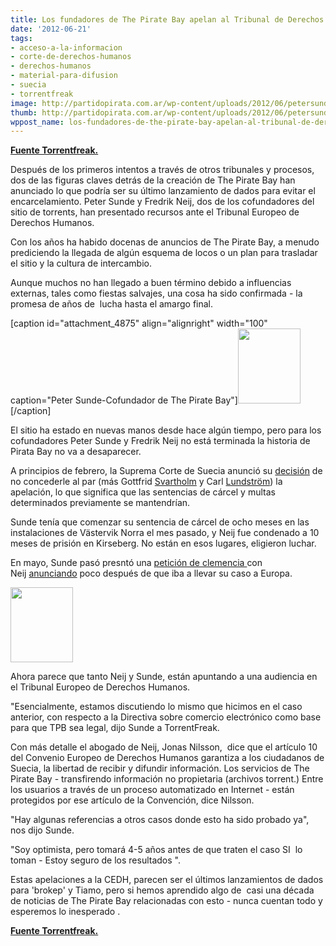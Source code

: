 ```yaml
---
title: Los fundadores de The Pirate Bay apelan al Tribunal de Derechos Humanos
date: '2012-06-21'
tags:
- acceso-a-la-informacion
- corte-de-derechos-humanos
- derechos-humanos
- material-para-difusion
- suecia
- torrentfreak
image: http://partidopirata.com.ar/wp-content/uploads/2012/06/petersunde1.jpg
thumb: http://partidopirata.com.ar/wp-content/uploads/2012/06/petersunde1-100x115.jpg
wppost_name: los-fundadores-de-the-pirate-bay-apelan-al-tribunal-de-derechos-humanos
---
```


<strong><a href="https://torrentfreak.com/pirate-bay-founders-file-appeals-with-human-rights-court-120621/" target="_blank">Fuente Torrentfreak.</a></strong>

Después de los primeros intentos a través de otros tribunales y procesos, dos de las figuras claves detrás de la creación de The Pirate Bay han anunciado lo que podría ser su último lanzamiento de dados para evitar el encarcelamiento. Peter Sunde y Fredrik Neij, dos de los cofundadores del sitio de torrents, han presentado recursos ante el Tribunal Europeo de Derechos Humanos.

Con los años ha habido docenas de anuncios de The Pirate Bay, a menudo prediciendo la llegada de algún esquema de locos o un plan para trasladar el sitio y la cultura de intercambio.

Aunque muchos no han llegado a buen término debido a influencias externas, tales como fiestas salvajes, una cosa ha sido confirmada - la promesa de años de  lucha hasta el amargo final.

[caption id="attachment_4875" align="alignright" width="100" caption="Peter Sunde-Cofundador de The Pirate Bay"]<a href="http://partidopirata.com.ar/wp-content/uploads/2012/06/petersunde1.jpg"><img class="size-full wp-image-4875" title="petersunde1" src="http://partidopirata.com.ar/wp-content/uploads/2012/06/petersunde1.jpg" alt="" width="100" height="120" /></a>[/caption]

El sitio ha estado en nuevas manos desde hace algún tiempo, pero para los  cofundadores Peter Sunde y Fredrik Neij no está terminada la historia de  Pirata Bay no va a desaparecer.

A principios de febrero, la Suprema Corte de Suecia anunció su <a href="http://torrentfreak.com/pirate-bay-founders-prison-sentences-final-supreme-court-appeal-rejected-120201/">decisión</a> de no concederle al par (más Gottfrid <a href="http://torrentfreak.com/pirate-bay-damages-rise-60-police-ready-hunt-for-missing-founder-120329/">Svartholm</a> y Carl <a href="http://torrentfreak.com/pirate-bay-fin-will-serve-sentence-electronically-tagged-120319/">Lundström</a>) la apelación, lo que significa que las sentencias de cárcel y multas determinados previamente se mantendrían.

Sunde tenía que comenzar su sentencia de cárcel de ocho meses en las instalaciones de Västervik Norra el mes pasado, y Neij fue condenado a 10 meses de prisión en Kirseberg. No están en esos lugares, eligieron luchar.

En mayo, Sunde pasó presntó una <a href="http://torrentfreak.com/pirate-bay-founder-peter-sunde-requests-pardon-120511/">petición de clemencia </a> con Neij <a href="http://torrentfreak.com/pirate-bay-founder-takes-case-to-european-court-120514/">anunciando</a> poco después de que iba a llevar su caso a Europa.

<a href="http://partidopirata.com.ar/wp-content/uploads/2012/06/tiamo1.jpg"><img class="alignright size-full wp-image-4876" title="tiamo1" src="http://partidopirata.com.ar/wp-content/uploads/2012/06/tiamo1.jpg" alt="" width="100" height="120" /></a>

Ahora parece que tanto Neij y Sunde, están apuntando a una audiencia en el Tribunal Europeo de Derechos Humanos.

"Esencialmente, estamos discutiendo lo mismo que hicimos en el caso anterior, con respecto a la Directiva sobre comercio electrónico como base para que TPB sea legal, dijo Sunde a TorrentFreak.

Con más detalle el abogado de Neij, Jonas Nilsson,  dice que el artículo 10 del Convenio Europeo de Derechos Humanos garantiza a los ciudadanos de Suecia, la libertad de recibir y difundir información. Los servicios de The Pirate Bay - transfirendo información no propietaria (archivos torrent.) Entre los usuarios a través de un proceso automatizado en Internet - están protegidos por ese artículo de la Convención, dice Nilsson.

"Hay algunas referencias a otros casos donde esto ha sido probado ya", nos dijo Sunde.

"Soy optimista, pero tomará 4-5 años antes de que traten el caso SI  lo toman - Estoy seguro de los resultados ".

Estas apelaciones a la CEDH, parecen ser el últimos lanzamientos de dados para 'brokep' y Tiamo, pero si hemos aprendido algo de  casi una década de noticias de The Pirate Bay relacionadas con esto - nunca cuentan todo y esperemos lo inesperado .

<strong><a href="https://torrentfreak.com/pirate-bay-founders-file-appeals-with-human-rights-court-120621/" target="_blank">Fuente Torrentfreak.</a></strong>
